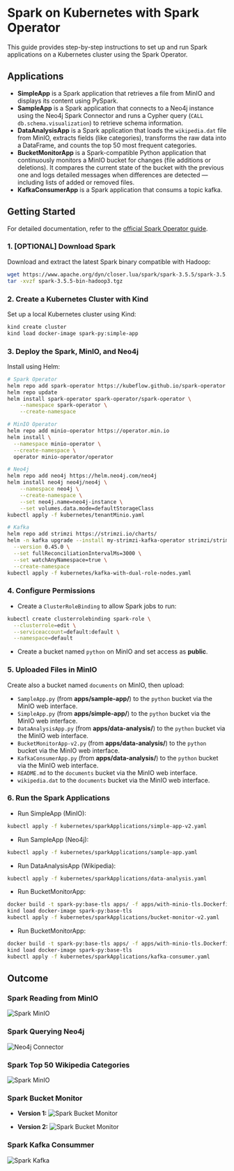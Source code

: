 # Spark on Kubernetes with Spark Operator

This guide provides step-by-step instructions to set up and run Spark applications on a Kubernetes cluster using the Spark Operator. 

## Applications

- **SimpleApp** is a Spark application that retrieves a file from MinIO and displays its content using PySpark.
- **SampleApp** is a Spark application that connects to a Neo4j instance using the Neo4j Spark Connector and runs a Cypher query (`CALL db.schema.visualization`) to retrieve schema information.
- **DataAnalysisApp** is a Spark application that loads the `wikipedia.dat` file from MinIO, extracts fields (like categories), transforms the raw data into a DataFrame, and counts the top 50 most frequent categories.
- **BucketMonitorApp** is a Spark-compatible Python application that continuously monitors a MinIO bucket for changes (file additions or deletions). It compares the current state of the bucket with the previous one and logs detailed messages when differences are detected — including lists of added or removed files.
- **KafkaConsumerApp** is a Spark application that consums a topic kafka.

## Getting Started

For detailed documentation, refer to the [official Spark Operator guide](https://www.kubeflow.org/docs/components/spark-operator/getting-started/).

### 1. [OPTIONAL] Download Spark

Download and extract the latest Spark binary compatible with Hadoop:

```bash
wget https://www.apache.org/dyn/closer.lua/spark/spark-3.5.5/spark-3.5.5-bin-hadoop3.tgz
tar -xvzf spark-3.5.5-bin-hadoop3.tgz
```

### 2. Create a Kubernetes Cluster with Kind

Set up a local Kubernetes cluster using Kind:

```bash
kind create cluster
kind load docker-image spark-py:simple-app
```

### 3. Deploy the Spark, MinIO, and Neo4j

Install using Helm:

```bash
# Spark Operator
helm repo add spark-operator https://kubeflow.github.io/spark-operator
helm repo update
helm install spark-operator spark-operator/spark-operator \
    --namespace spark-operator \
    --create-namespace

# MinIO Operator
helm repo add minio-operator https://operator.min.io
helm install \
  --namespace minio-operator \
  --create-namespace \
  operator minio-operator/operator

# Neo4j
helm repo add neo4j https://helm.neo4j.com/neo4j
helm install neo4j neo4j/neo4j \
    --namespace neo4j \
    --create-namespace \
    --set neo4j.name=neo4j-instance \
    --set volumes.data.mode=defaultStorageClass
kubectl apply -f kubernetes/tenantMinio.yaml

# Kafka
helm repo add strimzi https://strimzi.io/charts/
helm -n kafka upgrade --install my-strimzi-kafka-operator strimzi/strimzi-kafka-operator \
  --version 0.45.0 \
  --set fullReconciliationIntervalMs=3000 \
  --set watchAnyNamespace=true \
  --create-namespace
kubectl apply -f kubernetes/kafka-with-dual-role-nodes.yaml
```

### 4. Configure Permissions

- Create a `ClusterRoleBinding` to allow Spark jobs to run:

```bash
kubectl create clusterrolebinding spark-role \
  --clusterrole=edit \
  --serviceaccount=default:default \
  --namespace=default
```

- Create a bucket named `python` on MinIO and set access as **public**.

### 5. Uploaded Files in MinIO

Create also a bucket named `documents` on MinIO, then upload:
- `SampleApp.py` (from **apps/sample-app/**) to the `python` bucket via the MinIO web interface.
- `SimpleApp.py` (from **apps/simple-app/**) to the `python` bucket via the MinIO web interface.
- `DataAnalysisApp.py` (from **apps/data-analysis/**) to the `python` bucket via the MinIO web interface.
- `BucketMonitorApp-v2.py` (from **apps/data-analysis/**) to the `python` bucket via the MinIO web interface.
- `KafkaConsumerApp.py` (from **apps/data-analysis/**) to the `python` bucket via the MinIO web interface.
- `README.md` to the `documents` bucket via the MinIO web interface.
- `wikipedia.dat` to the `documents` bucket via the MinIO web interface.

### 6. Run the Spark Applications

- Run SimpleApp (MinIO):

```bash
kubectl apply -f kubernetes/sparkApplications/simple-app-v2.yaml
```

- Run SampleApp (Neo4j):

```bash
kubectl apply -f kubernetes/sparkApplications/sample-app.yaml
```

- Run DataAnalysisApp (Wikipedia):

```bash
kubectl apply -f kubernetes/sparkApplications/data-analysis.yaml
```

- Run BucketMonitorApp:

```bash
docker build -t spark-py:base-tls apps/ -f apps/with-minio-tls.Dockerfile
kind load docker-image spark-py:base-tls
kubectl apply -f kubernetes/sparkApplications/bucket-monitor-v2.yaml
```

- Run BucketMonitorApp:

```bash
docker build -t spark-py:base-tls apps/ -f apps/with-minio-tls.Dockerfile
kind load docker-image spark-py:base-tls
kubectl apply -f kubernetes/sparkApplications/kafka-consumer.yaml
```

## Outcome

### Spark Reading from MinIO
![Spark MinIO](./assets/spark-minio.png)

### Spark Querying Neo4j
![Neo4j Connector](./assets/spark-neo4j-connector.png)

### Spark Top 50 Wikipedia Categories
![Spark MinIO](./assets/spark-minio.png)

### Spark Bucket Monitor

- **Version 1:**
![Spark Bucket Monitor](./assets/bucket-monitor-v1.png)

- **Version 2:**
![Spark Bucket Monitor](./assets/bucket-monitor-v2.png)

### Spark Kafka Consummer
![Spark Kafka](./assets/kafka-consumer.png)